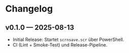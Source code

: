 # Changelog

## v0.1.0 — 2025-08-13
- Initial Release: Startet `scrnsave.scr` über PowerShell.
- CI (Lint + Smoke-Test) und Release-Pipeline.
